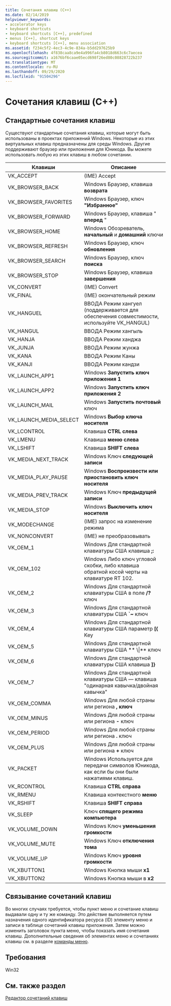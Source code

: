```yaml
---
title: Сочетания клавиш (C++)
ms.date: 02/14/2019
helpviewer_keywords:
- accelerator keys
- keyboard shortcuts
- keyboard shortcuts [C++], predefined
- menus [C++], shortcut keys
- keyboard shortcuts [C++], menu association
ms.assetid: f234c5f2-4ec3-4c9e-834a-b5dd297625b9
ms.openlocfilehash: 4f838caa8ca9e4a996fa4cb8018d663c6c7aecea
ms.sourcegitcommit: a1676bf6caae05ecd698f26ed80c08828722b237
ms.translationtype: MT
ms.contentlocale: ru-RU
ms.lasthandoff: 09/29/2020
ms.locfileid: "91504296"
---
```

# <a name="accelerator-keys-c"></a>Сочетания клавиш (C++)

## <a name="predefined-accelerator-keys"></a>Стандартные сочетания клавиш

Существуют стандартные сочетания клавиш, которые могут быть использованы в проектах приложений Windows. Некоторые из этих виртуальных клавиш предназначены для среды Windows. Другие поддерживают браузер или приложения для Юникода. Вы можете использовать любую из этих клавиш в любом сочетании.

|Клавиши|Описание|
|---------|-----------------|
|VK_ACCEPT|(IME) Accept|
|VK_BROWSER_BACK|Windows Браузер, клавиша **возврата**|
|VK_BROWSER_FAVORITES|Windows Браузер, ключ **"Избранное"**|
|VK_BROWSER_FORWARD|Windows Браузер, клавиша " **вперед** "|
|VK_BROWSER_HOME|Windows Обозреватель, **начальный** и **домашний** ключи|
|VK_BROWSER_REFRESH|Windows Браузер, ключ **обновления**|
|VK_BROWSER_SEARCH|Windows Браузер, ключ **поиска**|
|VK_BROWSER_STOP|Windows Браузер, клавиша **завершения**|
|VK_CONVERT|(IME) Convert|
|VK_FINAL|(IME) окончательный режим|
|VK_HANGUEL|ВВОДА Режим хангуел (поддерживается для обеспечения совместимости, используйте VK_HANGUL)|
|VK_HANGUL|ВВОДА Режим хангыль|
|VK_HANJA|ВВОДА Режим ханджа|
|VK_JUNJA|ВВОДА Режим жунжа|
|VK_KANA|ВВОДА Режим Каны|
|VK_KANJI|ВВОДА Режим кандзи|
|VK_LAUNCH_APP1|Windows **Запустить ключ приложения 1**|
|VK_LAUNCH_APP2|Windows **Запустить ключ приложения 2**|
|VK_LAUNCH_MAIL|Windows **Запустить почтовый** ключ|
|VK_LAUNCH_MEDIA_SELECT|Windows **Выбор ключа носителя**|
|VK_LCONTROL|Клавиша **CTRL слева**|
|VK_LMENU|Клавиша **меню слева**|
|VK_LSHIFT|Клавиша **SHIFT слева**|
|VK_MEDIA_NEXT_TRACK|Windows Ключ **следующей записи**|
|VK_MEDIA_PLAY_PAUSE|Windows **Воспроизвести или приостановить ключ носителя**|
|VK_MEDIA_PREV_TRACK|Windows Ключ **предыдущей записи**|
|VK_MEDIA_STOP|Windows **Выключить ключ носителя**|
|VK_MODECHANGE|(IME) запрос на изменение режима|
|VK_NONCONVERT|(IME) не преобразовывать|
|VK_OEM_1|Windows Для стандартной клавиатуры США клавиша **;:**|
|VK_OEM_102|Windows Либо ключ угловой скобки, либо клавиша обратной косой черты на клавиатуре RT 102.|
|VK_OEM_2|Windows Для стандартной клавиатуры США в поле **/?** ключ|
|VK_OEM_3|Windows Для стандартной клавиатуры США **`~** ключ|
|VK_OEM_4|Windows Для стандартной клавиатуры США параметр **[{** Key|
|VK_OEM_5|Windows Для стандартной клавиатуры США ** \\&#124;** ключ|
|VK_OEM_6|Windows Для стандартной клавиатуры США клавиша **]}**|
|VK_OEM_7|Windows Для стандартной клавиатуры США — клавиша "одинарная кавычка/двойная кавычка"|
|VK_OEM_COMMA|Windows Для любой страны или региона **, ключ**|
|VK_OEM_MINUS|Windows Для любой страны или региона **-** ключ|
|VK_OEM_PERIOD|Windows Для любой страны или региона **.** ключ|
|VK_OEM_PLUS|Windows Для любой страны или региона **+** ключ|
|VK_PACKET|Windows Используется для передачи символов Юникода, как если бы они были нажатиями клавиш.|
|VK_RCONTROL|Клавиша **CTRL справа**|
|VK_RMENU|Клавиша контекстного **меню**|
|VK_RSHIFT|Клавиша **SHIFT справа**|
|VK_SLEEP|Ключ **спящего режима компьютера**|
|VK_VOLUME_DOWN|Windows Ключ **уменьшения громкости**|
|VK_VOLUME_MUTE|Windows Ключ **отключения тома**|
|VK_VOLUME_UP|Windows Ключ **уровня громкости**|
|VK_XBUTTON1|Windows Кнопка мыши **x1**|
|VK_XBUTTON2|Windows Кнопка мыши в **x2**|

## <a name="accelerator-key-association"></a>Связывание сочетаний клавиш

Во многих случаях требуется, чтобы пункт меню и сочетание клавиш выдавали одну и ту же команду. Это действие выполняется путем назначения одного идентификатора ресурса (ID) элементу меню и записи в таблице сочетаний клавиш приложения. Затем можно изменить заголовок пункта меню, чтобы показать имя сочетания клавиш. Дополнительные сведения об элементах меню и сочетаниях клавиш см. в разделе [команды меню](./menu-command-properties.md).

## <a name="requirements"></a>Требования

Win32

## <a name="see-also"></a>См. также раздел

[Редактор сочетаний клавиш](../windows/accelerator-editor.md)<br/>

